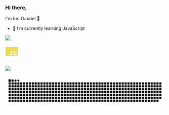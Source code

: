 ### Hi there, 
I'm Iuri Gabriel 👋

- 🌱 I’m currently learning JavaScript

<div>
  <a href="https://github.com/iuriGab">
  <img height="180em" src="https://github-readme-stats.vercel.app/api?username=iuriGab&show_icons=true&theme=dark&include_all_commits=true&count_private=true"/>
</div>
  
<div style="display: inline_block"><br>
  <img align="center" alt="Rafa-Js" height="30" width="40" src="https://raw.githubusercontent.com/devicons/devicon/master/icons/javascript/javascript-plain.svg">
</div>
  
  ##
 
<div> 
    <a href="https://www.linkedin.com/in/iuri-gabriel-19b777220/" target="_blank"><img src="https://img.shields.io/badge/-LinkedIn-%230077B5?style=for-the-badge&logo=linkedin&logoColor=white" target="_blank"></a>  

  ![Snake animation](https://github.com/iuriGab/iuriGab/blob/output/github-contribution-grid-snake.svg)
  </div>
